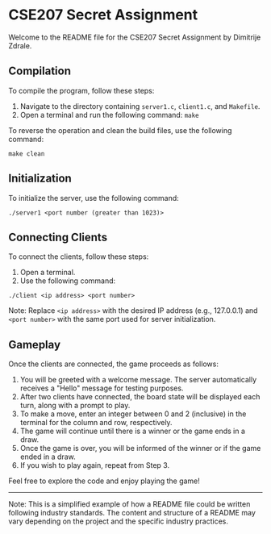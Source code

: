 # CSE207 Secret Assignment

Welcome to the README file for the CSE207 Secret Assignment by Dimitrije Zdrale.

## Compilation

To compile the program, follow these steps:

1. Navigate to the directory containing `server1.c`, `client1.c`, and `Makefile`.
2. Open a terminal and run the following command: `make`

To reverse the operation and clean the build files, use the following command:

```
make clean
```

## Initialization

To initialize the server, use the following command:

```
./server1 <port number (greater than 1023)>
```

## Connecting Clients

To connect the clients, follow these steps:

1. Open a terminal.
2. Use the following command:

```
./client <ip address> <port number>
```

Note: Replace `<ip address>` with the desired IP address (e.g., 127.0.0.1) and `<port number>` with the same port used for server initialization.

## Gameplay

Once the clients are connected, the game proceeds as follows:

1. You will be greeted with a welcome message. The server automatically receives a "Hello" message for testing purposes.
2. After two clients have connected, the board state will be displayed each turn, along with a prompt to play.
3. To make a move, enter an integer between 0 and 2 (inclusive) in the terminal for the column and row, respectively.
4. The game will continue until there is a winner or the game ends in a draw.
5. Once the game is over, you will be informed of the winner or if the game ended in a draw.
6. If you wish to play again, repeat from Step 3.

Feel free to explore the code and enjoy playing the game!

---

Note: This is a simplified example of how a README file could be written following industry standards. The content and structure of a README may vary depending on the project and the specific industry practices.
